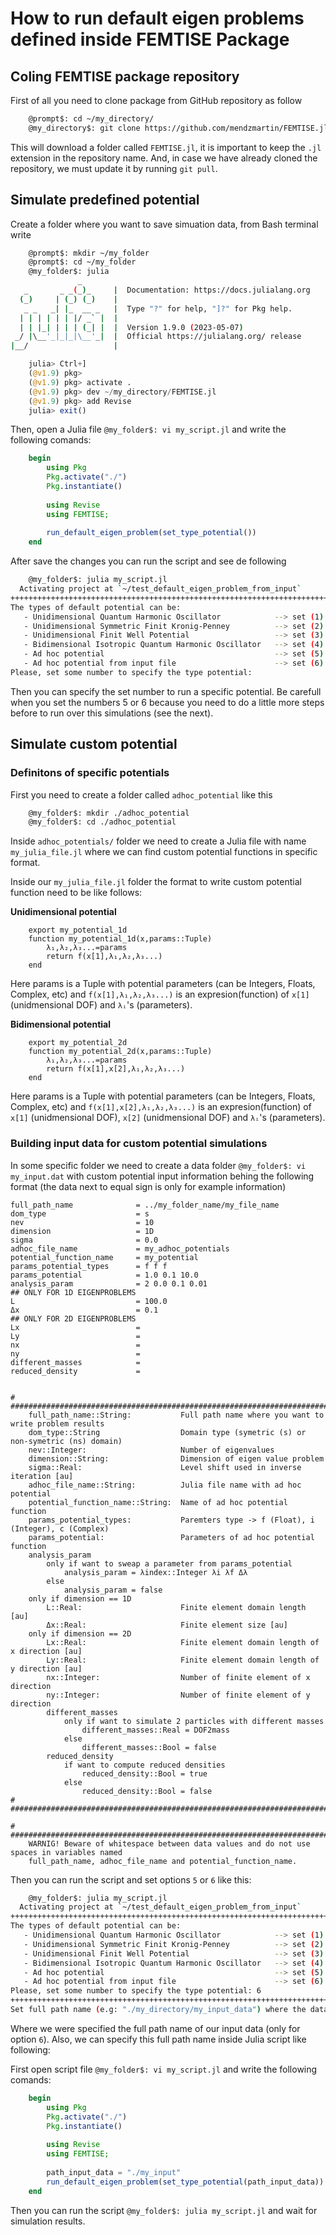 # How to run default eigen problems defined inside FEMTISE Package

## Coling FEMTISE package repository
First of all you need to clone package from GitHub repository as follow
```bash
    @prompt$: cd ~/my_directory/
    @my_directory$: git clone https://github.com/mendzmartin/FEMTISE.jl.git
```

This will download a folder called `FEMTISE.jl`, it is important to keep the `.jl` extension in the repository name. And, in case we have already cloned the repository, we must update it by running `git pull`.

## Simulate predefined potential
Create a folder where you want to save simuation data, from Bash terminal write
```bash
    @prompt$: mkdir ~/my_folder
    @prompt$: cd ~/my_folder
    @my_folder$: julia
               _
   _       _ _(_)_     |  Documentation: https://docs.julialang.org
  (_)     | (_) (_)    |
   _ _   _| |_  __ _   |  Type "?" for help, "]?" for Pkg help.
  | | | | | | |/ _` |  |
  | | |_| | | | (_| |  |  Version 1.9.0 (2023-05-07)
 _/ |\__'_|_|_|\__'_|  |  Official https://julialang.org/ release
|__/                   |
```

```julia
    julia> Ctrl+]
    (@v1.9) pkg>
    (@v1.9) pkg> activate .
    (@v1.9) pkg> dev ~/my_directory/FEMTISE.jl
    (@v1.9) pkg> add Revise
    julia> exit()
```

Then, open a Julia file `@my_folder$: vi my_script.jl` and write the following comands:
```julia
    begin
        using Pkg
        Pkg.activate("./")
        Pkg.instantiate()
        
        using Revise
        using FEMTISE;
        
        run_default_eigen_problem(set_type_potential())
    end
```
After save the changes you can run the script and see de following
```bash
    @my_folder$: julia my_script.jl
  Activating project at `~/test_default_eigen_problem_from_input`
++++++++++++++++++++++++++++++++++++++++++++++++++++++++++++++++++++++++++++++++++++++++
The types of default potential can be:
   - Unidimensional Quantum Harmonic Oscillator            --> set (1)
   - Unidimensional Symmetric Finit Kronig-Penney          --> set (2)
   - Unidimensional Finit Well Potential                   --> set (3)
   - Bidimensional Isotropic Quantum Harmonic Oscillator   --> set (4)
   - Ad hoc potential                                      --> set (5)
   - Ad hoc potential from input file                      --> set (6)
Please, set some number to specify the type potential:
```

Then you can specify the set number to run a specific potential. Be carefull when you set the numbers 5 or 6 because you need to do a little more steps before to run over this simulations (see the next).


## Simulate custom potential

### Definitons of specific potentials
First you need to create a folder called `adhoc_potential` like this
```bash
    @my_folder$: mkdir ./adhoc_potential
    @my_folder$: cd ./adhoc_potential
```

Inside `adhoc_potentials/` folder we need to create a Julia file with name `my_julia_file.jl` where we can find custom potential functions in specific format.

Inside our `my_julia_file.jl` folder the format to write custom potential function need to be like follows:

**Unidimensional potential**
```
    export my_potential_1d
    function my_potential_1d(x,params::Tuple)
        λ₁,λ₂,λ₃...=params
        return f(x[1],λ₁,λ₂,λ₃...)
    end
```

Here params is a Tuple with potential parameters (can be Integers, Floats, Complex, etc) and `f(x[1],λ₁,λ₂,λ₃...)` is an expresion(function) of `x[1]` (unidmensional DOF) and `λᵢ`'s (parameters).

**Bidimensional potential**
```
    export my_potential_2d
    function my_potential_2d(x,params::Tuple)
        λ₁,λ₂,λ₃...=params
        return f(x[1],x[2],λ₁,λ₂,λ₃...)
    end
```

Here params is a Tuple with potential parameters (can be Integers, Floats, Complex, etc) and `f(x[1],x[2],λ₁,λ₂,λ₃...)` is an expresion(function) of `x[1]` (unidmensional DOF), `x[2]` (unidmensional DOF) and `λᵢ`'s (parameters).

### Building input data for custom potential simulations

In some specific folder we need to create a data folder `@my_folder$: vi my_input.dat` with custom potential input information behing the following format (the data next to equal sign is only for example information)

```dat
full_path_name              = ../my_folder_name/my_file_name
dom_type                    = s
nev                         = 10
dimension                   = 1D
sigma                       = 0.0
adhoc_file_name             = my_adhoc_potentials
potential_function_name     = my_potential
params_potential_types      = f f f
params_potential            = 1.0 0.1 10.0
analysis_param              = 2 0.0 0.1 0.01
## ONLY FOR 1D EIGENPROBLEMS
L                           = 100.0
Δx                          = 0.1
## ONLY FOR 2D EIGENPROBLEMS
Lx                          = 
Ly                          = 
nx                          = 
ny                          = 
different_masses            = 
reduced_density             = 


# #################################################################################################
    full_path_name::String:           Full path name where you want to write problem results
    dom_type::String                  Domain type (symetric (s) or non-symetric (ns) domain)
    nev::Integer:                     Number of eigenvalues
    dimension::String:                Dimension of eigen value problem
    sigma::Real:                      Level shift used in inverse iteration [au]
    adhoc_file_name::String:          Julia file name with ad hoc potential
    potential_function_name::String:  Name of ad hoc potential function
    params_potential_types:           Paremters type -> f (Float), i (Integer), c (Complex)
    params_potential:                 Parameters of ad hoc potential function
    analysis_param
        only if want to sweap a parameter from params_potential
            analysis_param = λindex::Integer λi λf Δλ
        else
            analysis_param = false
    only if dimension == 1D
        L::Real:                      Finite element domain length [au]
        Δx::Real:                     Finite element size [au]
    only if dimension == 2D
        Lx::Real:                     Finite element domain length of x direction [au]
        Ly::Real:                     Finite element domain length of y direction [au]
        nx::Integer:                  Number of finite element of x direction
        ny::Integer:                  Number of finite element of y direction
        different_masses
            only if want to simulate 2 particles with different masses
                different_masses::Real = DOF2mass
            else
                different_masses::Bool = false
        reduced_density
            if want to compute reduced densities
                reduced_density::Bool = true
            else
                reduced_density::Bool = false
# #################################################################################################

# #################################################################################################
    WARNIG! Beware of whitespace between data values and do not use spaces in variables named
    full_path_name, adhoc_file_name and potential_function_name.
```

Then you can run the script and set options `5` or `6` like this:
```bash
    @my_folder$: julia my_script.jl
  Activating project at `~/test_default_eigen_problem_from_input`
++++++++++++++++++++++++++++++++++++++++++++++++++++++++++++++++++++++++++++++++++++++++
The types of default potential can be:
   - Unidimensional Quantum Harmonic Oscillator            --> set (1)
   - Unidimensional Symmetric Finit Kronig-Penney          --> set (2)
   - Unidimensional Finit Well Potential                   --> set (3)
   - Bidimensional Isotropic Quantum Harmonic Oscillator   --> set (4)
   - Ad hoc potential                                      --> set (5)
   - Ad hoc potential from input file                      --> set (6)
Please, set some number to specify the type potential: 6
++++++++++++++++++++++++++++++++++++++++++++++++++++++++++++++++++++++++++++++++++++++++
Set full path name (e.g: "./my_directory/my_input_data") where the data is specified and press Enter =
```
Where we were specified the full path name of our input data (only for option `6`). Also, we can specify this full path name inside Julia script like following:

First open script file `@my_folder$: vi my_script.jl` and write the following comands:
```julia
    begin
        using Pkg
        Pkg.activate("./")
        Pkg.instantiate()
        
        using Revise
        using FEMTISE;
        
        path_input_data = "./my_input"
        run_default_eigen_problem(set_type_potential(path_input_data))
    end
```
Then you can run the script `@my_folder$: julia my_script.jl` and wait for simulation results.